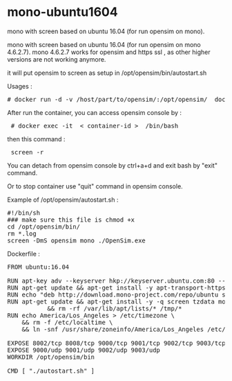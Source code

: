 # mono-ubuntu1604
mono with screen based on ubuntu 16.04 (for run opensim on mono).

mono with screen based on ubuntu 16.04 (for run opensim on mono 4.6.2.7). mono 4.6.2.7 works for opensim and https ssl , as other higher versions are not working anymore. 

it will put opensim to screen as setup in /opt/opensim/bin/autostart.sh 

Usages :
<pre># docker run -d -v /host/part/to/opensim/:/opt/opensim/  dockuru101/mono-ubuntu1604:6.2.7-1 </pre>

After run the container, you can access opensim console by :
<pre> # docker exec -it  &lt; container-id &gt;  /bin/bash </pre>
then this command : 
<pre> screen -r</pre>

You can detach from opensim console by ctrl+a+d and exit bash by "exit" command.

Or to stop container use "quit" command in opensim console.

Example of /opt/opensim/autostart.sh :
<pre>#!/bin/sh
### make sure this file is chmod +x 
cd /opt/opensim/bin/
rm *.log
screen -DmS opensim mono ./OpenSim.exe </pre>


Dockerfile :
<pre>FROM ubuntu:16.04

RUN apt-key adv --keyserver hkp://keyserver.ubuntu.com:80 --recv-keys 3FA7E0328081BFF6A14DA29AA6A19B38D3D831EF
RUN apt-get update && apt-get install -y apt-transport-https ca-certificates
RUN echo "deb http://download.mono-project.com/repo/ubuntu stable-wheezy/snapshots/4.6.2.7 main" | tee /etc/apt/sources.list.d/mono-official.list
RUN apt-get update && apt-get install -y -q screen tzdata mono-complete ca-certificates-mono  \
           && rm -rf /var/lib/apt/lists/* /tmp/*
RUN echo America/Los_Angeles > /etc/timezone \
    && rm -f /etc/localtime \
    && ln -snf /usr/share/zoneinfo/America/Los_Angeles /etc/localtime

EXPOSE 8002/tcp 8008/tcp 9000/tcp 9001/tcp 9002/tcp 9003/tcp
EXPOSE 9000/udp 9001/udp 9002/udp 9003/udp
WORKDIR /opt/opensim/bin

CMD [ "./autostart.sh" ]</pre>

